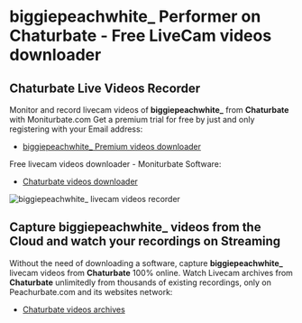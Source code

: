 # biggiepeachwhite_ Performer on Chaturbate - Free LiveCam videos downloader

## Chaturbate Live Videos Recorder

Monitor and record livecam videos of **biggiepeachwhite_** from **Chaturbate** with Moniturbate.com
Get a premium trial for free by just and only registering with your Email address:
* [biggiepeachwhite_ Premium videos downloader](https://moniturbate.com/request-demo-licence-key.html)

Free livecam videos downloader - Moniturbate Software:
* [Chaturbate videos downloader](https://moniturbate.com/moniturbate-download-software.html)

![biggiepeachwhite_ livecam videos recorder](https://peachurnet.com/templates/moniturbate-software.png)


## Capture biggiepeachwhite_ videos from the Cloud and watch your recordings on Streaming

Without the need of downloading a software, capture **biggiepeachwhite_** livecam videos from **Chaturbate** 100% online.
Watch Livecam archives from **Chaturbate** unlimitedly from thousands of existing recordings, only on Peachurbate.com and its websites network:
* [Chaturbate videos archives](https://peachurnet.com/)